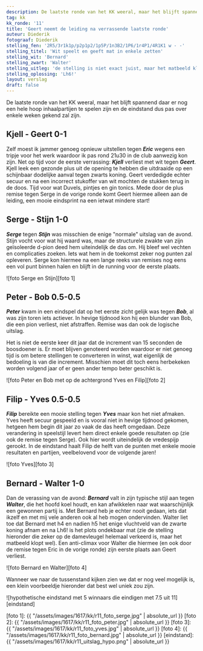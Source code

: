 ```yaml
---
description: De laatste ronde van het KK weeral, maar het blijft spannend daar er nog een hele hoop inhaalpartijen te spelen zijn en de eindstand dus pas over enkele weken gekend zal zijn.'
tag: kk
kk_ronde: '11'
title: 'Geert neemt de leiding na verrassende laatste ronde'
auteur: Diederik
fotograaf: Diederik
stelling_fen: '2R5/3r1k1p/p2p1p2/1p5P/1n3B2/1P6/1r4P1/4R1K1 w - -'
stelling_titel: 'Wit speelt en geeft mat in enkele zetten'
stelling_wit: 'Bernard'
stelling_zwart: 'Walter'
stelling_uitleg: 'de stelling is niet exact juist, maar het matbeeld klopt wel'
stelling_oplossing: 'Lh6!'
layout: verslag
draft: false
---
```

De laatste ronde van het KK weeral, maar het blijft spannend daar er nog een hele hoop inhaalpartijen te spelen zijn en de eindstand dus pas over enkele weken gekend zal zijn.<!--more-->

## Kjell - Geert 0-1

Zelf moest ik jammer genoeg opnieuw uitstellen tegen **_Eric_** wegens een tripje voor het werk waardoor ik pas rond 21u30 in de club aanwezig kon zijn. Net op tijd voor de eerste verrassing: **_Kjell_** verliest met wit tegen **_Geert_**. Kjell leek een gezonde plus uit de opening te hebben die uitdraaide op een schijnbaar dodelijke aanval tegen zwarts koning. Geert verdedigde echter secuur en na een incorrect stukoffer van wit mochten de stukken terug in de doos. Tijd voor wat Duvels, pintjes en gin tonics. Mede door de plus remise tegen Serge in de vorige ronde komt Geert hiermee alleen aan de leiding, een mooie eindsprint na een ietwat mindere start!

## Serge - Stijn 1-0

**_Serge_** tegen **_Stijn_** was misschien de enige "normale" uitslag van de avond. Stijn vocht voor wat hij waard was, maar de structurele zwakte van zijn geïsoleerde d-pion deed hem uiteindelijk de das om. Hij bleef wel vechten en complicaties zoeken. Iets wat hem in de toekomst zeker nog punten zal opleveren. Serge kon hiermee na een lange reeks van remises nog eens een vol punt binnen halen en blijft in de running voor de eerste plaats.

![foto Serge en Stijn][foto 1]

## Peter - Bob 0.5-0.5

**_Peter_** kwam in een eindspel dat op het eerste zicht gelijk was tegen **_Bob_**, al was zijn toren iets actiever. In hevige tijdnood kon hij een blunder van Bob, die een pion verliest, niet afstraffen. Remise was dan ook de logische uitslag.

Het is niet de eerste keer dit jaar dat de increment van 15 seconden de boosdoener is. Er moet blijven genoteerd worden waardoor er niet genoeg tijd is om betere stellingen te converteren in winst, wat eigenlijk de bedoeling is van die increment. Misschien moet dit toch eens herbekeken worden volgend jaar of er geen ander tempo beter geschikt is.  

![foto Peter en Bob met op de achtergrond Yves en Filip][foto 2]

## Filip - Yves 0.5-0.5

**_Filip_** bereikte een mooie stelling tegen **_Yves_** maar kon het niet afmaken. Yves heeft secuur gespeeld en is vooral niet in hevige tijdnood gekomen, hetgeen hem begin dit jaar zo vaak de das heeft omgedaan. Deze verandering in speelstijl levert hem direct enkele goede resultaten op (zie ook de remise tegen Serge). Ook hier wordt uiteindelijk de vredespijp gerookt. In de eindstand haalt Filip de helft van de punten met enkele mooie resultaten en partijen, veelbelovend voor de volgende jaren!

![foto Yves][foto 3]

## Bernard - Walter 1-0

Dan de verassing van de avond: **_Bernard_** valt in zijn typische stijl aan tegen **_Walter_**, die het hoofd koel houdt, en kan afwikkelen naar wat waarschijnlijk een gewonnen partij is. Met Bernard heb je echter nooit gedaan, iets dat ikzelf en met mij vele anderen ook al heb mogen ondervinden. Walter liet toe dat Bernard met h4 en nadien h5 het enige vluchtveld van de zwarte koning afnam en na Lh6! is het plots ondekbaar mat (zie de stelling hieronder die zeker op de damevleugel helemaal verkeerd is, maar het matbeeld klopt wel). Een anti-climax voor Walter die hiermee (en ook door de remise tegen Eric in de vorige ronde) zijn eerste plaats aan Geert verliest.

![foto Bernard en Walter][foto 4]

Wanneer we naar de tussenstand kijken zien we dat er nog veel mogelijk is, een klein voorbeeldje hieronder dat best wel uniek zou zijn.

![hypothetische eindstand met 5 winnaars die eindigen met 7.5 uit 11][eindstand]

[foto 1]: {{ "/assets/images/1617/kk/r11_foto_serge.jpg" | absolute_url }}
[foto 2]: {{ "/assets/images/1617/kk/r11_foto_peter.jpg" | absolute_url }}
[foto 3]: {{ "/assets/images/1617/kk/r11_foto_yves.jpg" | absolute_url }}
[foto 4]: {{ "/assets/images/1617/kk/r11_foto_bernard.jpg" | absolute_url }}
[eindstand]: {{ "/assets/images/1617/kk/r11_uitslag_hypo.png" | absolute_url }}
